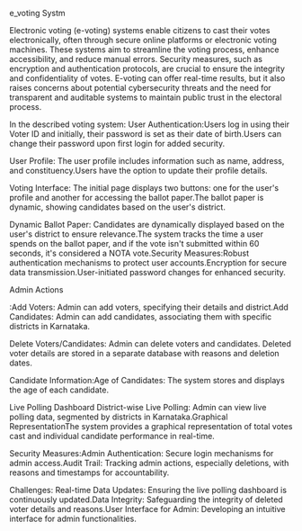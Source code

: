 e_voting Systm

Electronic voting (e-voting) systems enable citizens to cast their votes electronically, often through secure online platforms or electronic voting machines. These systems aim to streamline the voting process, enhance accessibility, and reduce manual errors. Security measures, such as encryption and authentication protocols, are crucial to ensure the integrity and confidentiality of votes. E-voting can offer real-time results, but it also raises concerns about potential cybersecurity threats and the need for transparent and auditable systems to maintain public trust in the electoral process.

In the described 
voting system:
User Authentication:Users log in using their Voter ID and initially, their password is set as their date of birth.Users can change their password upon first login for added security.

User Profile:
The user profile includes information such as name, address, and constituency.Users have the option to update their profile details.

Voting Interface:
The initial page displays two buttons: one for the user's profile and another for accessing the ballot paper.The ballot paper is dynamic, showing candidates based on the user's district.

Dynamic Ballot Paper:
Candidates are dynamically displayed based on the user's district to ensure relevance.The system tracks the time a user spends on the ballot paper, and if the vote isn't submitted within 60 seconds, it's considered a NOTA vote.Security Measures:Robust authentication mechanisms to protect user accounts.Encryption for secure data transmission.User-initiated password changes for enhanced security.

Admin Actions

:Add Voters: 
Admin can add voters, specifying their details and district.Add Candidates: Admin can add candidates, associating them with specific districts in Karnataka.

Delete Voters/Candidates: Admin can delete voters and candidates. Deleted voter details are stored in a separate database with reasons and deletion dates.

Candidate Information:Age of Candidates: The system stores and displays the age of each candidate.

Live Polling Dashboard
District-wise Live Polling: Admin can view live polling data, segmented by districts in Karnataka.Graphical RepresentationThe system provides a graphical representation of total votes cast and individual candidate performance in real-time.

Security Measures:Admin Authentication: Secure login mechanisms for admin access.Audit Trail: Tracking admin actions, especially deletions, with reasons and timestamps for accountability.

Challenges:
Real-time Data Updates: Ensuring the live polling dashboard is continuously updated.Data Integrity: Safeguarding the integrity of deleted voter details and reasons.User Interface for Admin: Developing an intuitive interface for admin functionalities.